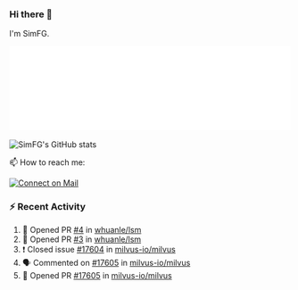 ### Hi there 👋

I'm SimFG.

![Metrics](/metrics.plugin.followup.user.svg)

![SimFG's GitHub stats](https://github-readme-stats.vercel.app/api?username=SimFG&show_icons=true&theme=radical&count_private=true)

📫 How to reach me:

[![Connect on Mail](https://img.shields.io/badge/Ask%20me-anything-1abc9c.svg)](mailto:1142838399@qq.com)

### :zap: Recent Activity

<!--START_SECTION:activity-->
1. 💪 Opened PR [#4](https://github.com/whuanle/lsm/pull/4) in [whuanle/lsm](https://github.com/whuanle/lsm)
2. 💪 Opened PR [#3](https://github.com/whuanle/lsm/pull/3) in [whuanle/lsm](https://github.com/whuanle/lsm)
3. ❗️ Closed issue [#17604](https://github.com/milvus-io/milvus/issues/17604) in [milvus-io/milvus](https://github.com/milvus-io/milvus)
4. 🗣 Commented on [#17605](https://github.com/milvus-io/milvus/issues/17605) in [milvus-io/milvus](https://github.com/milvus-io/milvus)
5. 💪 Opened PR [#17605](https://github.com/milvus-io/milvus/pull/17605) in [milvus-io/milvus](https://github.com/milvus-io/milvus)
<!--END_SECTION:activity-->

